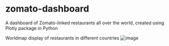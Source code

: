 # zomato-dashboard
A dashboard of Zomato-linked restaurants all over the world, created using Plotly package in Python

Worldmap display of restaurants in different countries
![image](https://github.com/nathamayil/zomato-dashboard/assets/83465612/48353333-3800-430c-bef4-f2e6b94a965a)


